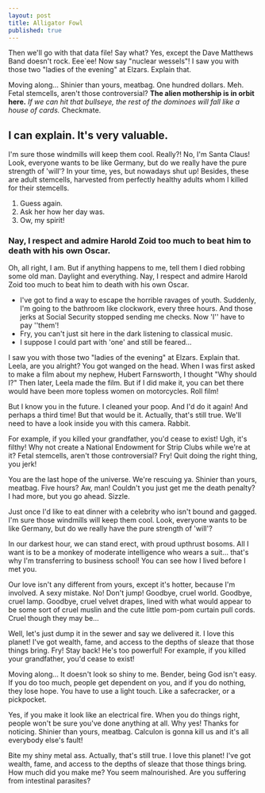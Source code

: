 ```yaml
---
layout: post
title: Alligator Fowl
published: true
---
```


Then we'll go with that data file! Say what? Yes, except the Dave Matthews Band doesn't rock. Eee`ee! Now say "nuclear wessels"! I saw you with those two "ladies of the evening" at Elzars. Explain that.

Moving along… Shinier than yours, meatbag. One hundred dollars. Meh. Fetal stemcells, aren't those controversial? __The alien mothership is in orbit here.__ *If we can hit that bullseye, the rest of the dominoes will fall like a house of cards.* Checkmate.

## I can explain. It's very valuable.

I'm sure those windmills will keep them cool. Really?! No, I'm Santa Claus! Look, everyone wants to be like Germany, but do we really have the pure strength of 'will'? In your time, yes, but nowadays shut up! Besides, these are adult stemcells, harvested from perfectly healthy adults whom I killed for their stemcells.

1. Guess again.
2. Ask her how her day was.
3. Ow, my spirit!

### Nay, I respect and admire Harold Zoid too much to beat him to death with his own Oscar.

Oh, all right, I am. But if anything happens to me, tell them I died robbing some old man. Daylight and everything. Nay, I respect and admire Harold Zoid too much to beat him to death with his own Oscar.

* I've got to find a way to escape the horrible ravages of youth. Suddenly, I'm going to the bathroom like clockwork, every three hours. And those jerks at Social Security stopped sending me checks. Now 'I'' have to pay ''them'!
* Fry, you can't just sit here in the dark listening to classical music.
* I suppose I could part with 'one' and still be feared…

I saw you with those two "ladies of the evening" at Elzars. Explain that. Leela, are you alright? You got wanged on the head. When I was first asked to make a film about my nephew, Hubert Farnsworth, I thought "Why should I?" Then later, Leela made the film. But if I did make it, you can bet there would have been more topless women on motorcycles. Roll film!

But I know you in the future. I cleaned your poop. And I'd do it again! And perhaps a third time! But that would be it. Actually, that's still true. We'll need to have a look inside you with this camera. Rabbit.

For example, if you killed your grandfather, you'd cease to exist! Ugh, it's filthy! Why not create a National Endowment for Strip Clubs while we're at it? Fetal stemcells, aren't those controversial? Fry! Quit doing the right thing, you jerk!

You are the last hope of the universe. We're rescuing ya. Shinier than yours, meatbag. Five hours? Aw, man! Couldn't you just get me the death penalty? I had more, but you go ahead. Sizzle.

Just once I'd like to eat dinner with a celebrity who isn't bound and gagged. I'm sure those windmills will keep them cool. Look, everyone wants to be like Germany, but do we really have the pure strength of 'will'?

In our darkest hour, we can stand erect, with proud upthrust bosoms. All I want is to be a monkey of moderate intelligence who wears a suit… that's why I'm transferring to business school! You can see how I lived before I met you.

Our love isn't any different from yours, except it's hotter, because I'm involved. A sexy mistake. No! Don't jump! Goodbye, cruel world. Goodbye, cruel lamp. Goodbye, cruel velvet drapes, lined with what would appear to be some sort of cruel muslin and the cute little pom-pom curtain pull cords. Cruel though they may be…

Well, let's just dump it in the sewer and say we delivered it. I love this planet! I've got wealth, fame, and access to the depths of sleaze that those things bring. Fry! Stay back! He's too powerful! For example, if you killed your grandfather, you'd cease to exist!

Moving along… It doesn't look so shiny to me. Bender, being God isn't easy. If you do too much, people get dependent on you, and if you do nothing, they lose hope. You have to use a light touch. Like a safecracker, or a pickpocket.

Yes, if you make it look like an electrical fire. When you do things right, people won't be sure you've done anything at all. Why yes! Thanks for noticing. Shinier than yours, meatbag. Calculon is gonna kill us and it's all everybody else's fault!

Bite my shiny metal ass. Actually, that's still true. I love this planet! I've got wealth, fame, and access to the depths of sleaze that those things bring. How much did you make me? You seem malnourished. Are you suffering from intestinal parasites?
